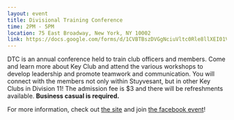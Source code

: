 ```yaml
---
layout: event
title: Divisional Training Conference
time: 2PM - 5PM
location: 75 East Broadway, New York, NY 10002
link: https://docs.google.com/forms/d/1CVBTBszDVGgNciuVltc0Rle8llXEI01VkPeoWlQTq90
---
```

DTC is an annual conference held to train club officers and members. Come and learn more about Key Club and attend the various workshops to develop leadership and promote teamwork and communication. You will connect with the members not only within Stuyvesant, but in other Key Clubs in Division 11! The admission fee is $3 and there will be refreshments available. **Business casual is required.**

For more information, check out [the site](http://nydkc-11.wix.com/keyclub#!dtc/c1owi) and join [the facebook event](https://www.facebook.com/events/367686540000762/)!
